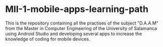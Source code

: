 # MII-1-mobile-apps-learning-path
This is the repository containing all the practises of the subject "D.A.A.M" from the Master in Computer Engineering of the University of Salamanca using Android Studio and developing several apps to increase the knowledge of coding for mobile devices.

